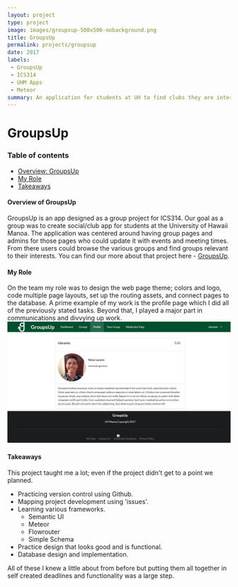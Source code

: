 ```yaml
---
layout: project
type: project
image: images/groupsup-500x500-nobackground.png
title: GroupsUp
permalink: projects/groupsup
date: 2017
labels:
 - GroupsUp
 - ICS314
 - UHM Apps
 - Meteor
summary: An application for students at UH to find clubs they are interested in.
---
```


# GroupsUp

### Table of contents

* [Overview: GroupsUp](#overview-of-groupsup)
* [My Role](#my-role)
* [Takeaways](#takeaways)

#### Overview of GroupsUp
GroupsUp is an app designed as a group project for ICS314. Our goal as a group was to create social/club app for students at the University of Hawaii Manoa. The application was centered around having group pages and admins for those pages who could update it with events and meeting times. From there users could browse the various groups and find groups relevant to their interests. You can find our more about that project here - [GroupsUp](https://groupsup.github.io).

#### My Role
On the team my role was to design the web page theme; colors and logo, code multiple page layouts, set up the routing assets, and connect pages to the database. A prime example of my work is the profile page which I did all of the previously stated tasks. Beyond that, I played a major part in communications and divvying up work.
![database profile](/images/database-profile.png)

#### Takeaways
This project taught me a lot; even if the project didn't get to a point we planned.
 * Practicing version control using Github.
 * Mapping project development using 'issues'.
 * Learning various frameworks.
   * Semantic UI
   * Meteor
   * Flowrouter
   * Simple Schema
 * Practice design that looks good and is functional.
 * Database design and implementation.
 
 All of these I knew a little about from before but putting them all together in self created deadlines and functionality was a large step. 


